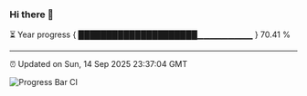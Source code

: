 ### Hi there 👋

⏳ Year progress { █████████████████████▁▁▁▁▁▁▁▁▁ } 70.41 %

---

⏰ Updated on Sun, 14 Sep 2025 23:37:04 GMT

![Progress Bar CI](https://github.com/IshwaranRudhara/GIT-ACTION/workflows/Progress%20Bar%20CI/badge.svg)
